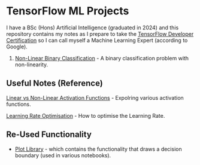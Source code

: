 # TensorFlow ML Projects

I have a BSc (Hons) Artificial Intelligence (graduated in 2024) and this repository contains my notes as I prepare to take the [TensorFlow Developer Certification](https://www.tensorflow.org/certificate) so I can call myself a Machine Learning Expert (according to Google).

1. [Non-Linear Binary Classification](https://github.com/VilPeas/TensorFlow/blob/main/NonLinearBinaryClassification.ipynb) - A binary classification problem with non-linearity.

## Useful Notes (Reference)

[Linear vs Non-Linear Activation Functions](https://github.com/VilPeas/TensorFlow/blob/main/Reference/LinearVsNonLinearActivations.ipynb) - Expolring various activation functions.

[Learning Rate Optimisation](https://github.com/VilPeas/TensorFlow/blob/main/Reference/LearningRateOptimisation.ipynb) - How to optimise the Learning Rate.

## Re-Used Functionality

- [Plot Library](https://github.com/VilPeas/TensorFlow/blob/main/PlotLibrary.py) - which contains the functionality that draws a decision boundary (used in various notebooks).
